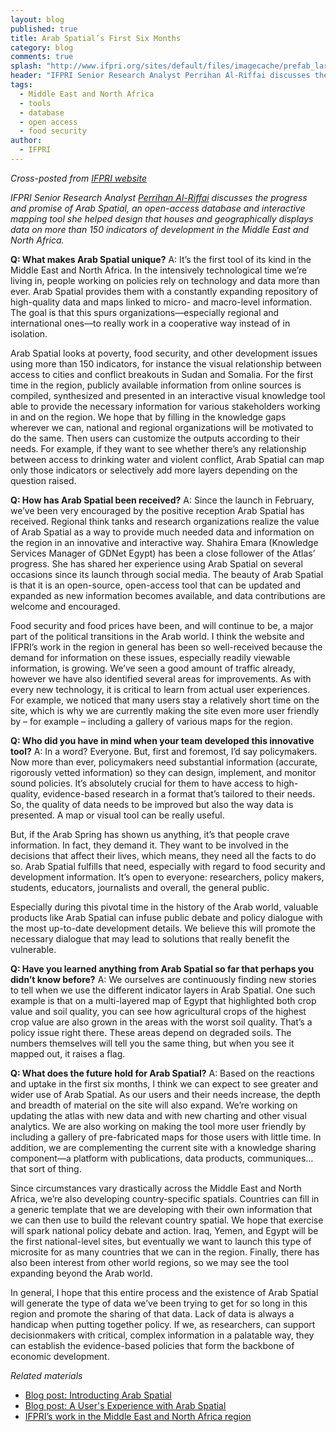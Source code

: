 ```yaml
---
layout: blog
published: true
title: Arab Spatial’s First Six Months
category: blog
comments: true
splash: "http://www.ifpri.org/sites/default/files/imagecache/prefab_large/ArabSpatial_tn2.jpg"
header: "IFPRI Senior Research Analyst Perrihan Al-Riffai discusses the progress and promise of Arab Spatial, an open-access database and interactive mapping tool she helped design that houses and geographically displays data on more than 150 indicators of development in the Middle East and North Africa."
tags: 
  - Middle East and North Africa
  - tools
  - database
  - open access
  - food security
author: 
  - IFPRI
---
```


_Cross-posted from [IFPRI website](http://www.ifpri.org/blog/arab-spatial-s-first-six-months)_

_IFPRI Senior Research Analyst [Perrihan Al-Riffai](http://www.ifpri.org/staffprofile/perrihan-al-riffai) discusses the progress and promise of Arab Spatial, an open-access database and interactive mapping tool she helped design that houses and geographically displays data on more than 150 indicators of development in the Middle East and North Africa._

**Q: What makes Arab Spatial unique?**
A: It’s the first tool of its kind in the Middle East and North Africa. In the intensively technological time we’re living in, people working on policies rely on technology and data more than ever. Arab Spatial provides them with a constantly expanding repository of high-quality data and maps linked to micro- and macro-level information. The goal is that this spurs organizations—especially regional and international ones—to really work in a cooperative way instead of in isolation.

Arab Spatial looks at poverty, food security, and other development issues using more than 150 indicators, for instance the visual relationship between access to cities and conflict breakouts in Sudan and Somalia. For the first time in the region, publicly available information from online sources is compiled, synthesized and presented in an interactive visual knowledge tool able to provide the necessary information for various stakeholders working in and on the region. We hope that by filling in the knowledge gaps wherever we can, national and regional organizations will be motivated to do the same. Then users can customize the outputs according to their needs. For example, if they want to see whether there’s any relationship between access to drinking water and violent conflict, Arab Spatial can map only those indicators or selectively add more layers depending on the question raised.

**Q: How has Arab Spatial been received?**
A: Since the launch in February, we’ve been very encouraged by the positive reception Arab Spatial has received. Regional think tanks and research organizations realize the value of Arab Spatial as a way to provide much needed data and information on the region in an innovative and interactive way. Shahira Emara (Knowledge Services Manager of GDNet Egypt) has been a close follower of the Atlas’ progress. She has shared her experience using Arab Spatial on several occasions since its launch through social media. The beauty of Arab Spatial is that it is an open-source, open-access tool that can be updated and expanded as new information becomes available, and data contributions are welcome and encouraged.

Food security and food prices have been, and will continue to be, a major part of the political transitions in the Arab world. I think the website and IFPRI’s work in the region in general has been so well-received because the demand for information on these issues, especially readily viewable information, is growing. We’ve seen a good amount of traffic already, however we have also identified several areas for improvements. As with every new technology, it is critical to learn from actual user experiences. For example, we noticed that many users stay a relatively short time on the site, which is why we are currently making the site even more user friendly by – for example – including a gallery of various maps for the region.

**Q: Who did you have in mind when your team developed this innovative tool?**
A: In a word? Everyone. But, first and foremost, I’d say policymakers. Now more than ever, policymakers need substantial information (accurate, rigorously vetted information) so they can design, implement, and monitor sound policies. It’s absolutely crucial for them to have access to high-quality, evidence-based research in a format that’s tailored to their needs. So, the quality of data needs to be improved but also the way data is presented. A map or visual tool can be really useful.

But, if the Arab Spring has shown us anything, it’s that people crave information. In fact, they demand it. They want to be involved in the decisions that affect their lives, which means, they need all the facts to do so. Arab Spatial fulfills that need, especially with regard to food security and development information. It’s open to everyone: researchers, policy makers, students, educators, journalists and overall, the general public.

Especially during this pivotal time in the history of the Arab world, valuable products like Arab Spatial can infuse public debate and policy dialogue with the most up-to-date development details. We believe this will promote the necessary dialogue that may lead to solutions that really benefit the vulnerable.

**Q: Have you learned anything from Arab Spatial so far that perhaps you didn’t know before?**
A: We ourselves are continuously finding new stories to tell when we use the different indicator layers in Arab Spatial. One such example is that on a multi-layered map of Egypt that highlighted both crop value and soil quality, you can see how agricultural crops of the highest crop value are also grown in the areas with the worst soil quality. That’s a policy issue right there. These areas depend on degraded soils. The numbers themselves will tell you the same thing, but when you see it mapped out, it raises a flag.

**Q: What does the future hold for Arab Spatial?**
A: Based on the reactions and uptake in the first six months, I think we can expect to see greater and wider use of Arab Spatial. As our users and their needs increase, the depth and breadth of material on the site will also expand. We’re working on updating the atlas with new data and with new charting and other visual analytics. We are also working on making the tool more user friendly by including a gallery of pre-fabricated maps for those users with little time. In addition, we are complementing the current site with a knowledge sharing component—a platform with publications, data products, communiques…that sort of thing.

Since circumstances vary drastically across the Middle East and North Africa, we’re also developing country-specific spatials. Countries can fill in a generic template that we are developing with their own information that we can then use to build the relevant country spatial. We hope that exercise will spark national policy debate and action. Iraq, Yemen, and Egypt will be the first national-level sites, but eventually we want to launch this type of microsite for as many countries that we can in the region. Finally, there has also been interest from other world regions, so we may see the tool expanding beyond the Arab world.

In general, I hope that this entire process and the existence of Arab Spatial will generate the type of data we’ve been trying to get for so long in this region and promote the sharing of that data. Lack of data is always a handicap when putting together policy. If we, as researchers, can support decisionmakers with critical, complex information in a palatable way, they can establish the evidence-based policies that form the backbone of economic development.

_Related materials_
* [Blog post: Introducting Arab Spatial](http://www.ifpri.org/blog/introducing-arab-spatial-online-interactive-atlas-arab-world)
* [Blog post: A User's Experience with Arab Spatial](http://www.ifpri.org/blog/user-s-experience-arab-spatial)
* [IFPRI’s work in the Middle East and North Africa region](http://www.ifpri.org/book-6959/ourwork/researcharea/middle-east-and-north-africa)
